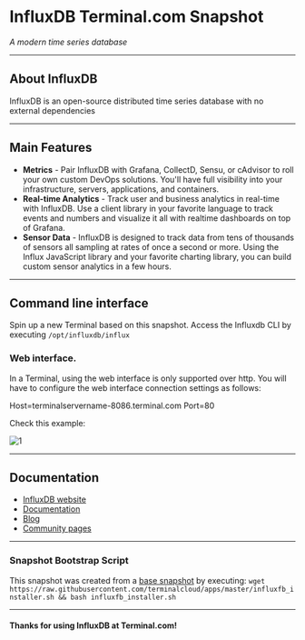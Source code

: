 # **InfluxDB** Terminal.com Snapshot
*A modern time series database*

---

## About InfluxDB

InfluxDB is an open-source distributed time series database with no external dependencies


---

## Main Features

- **Metrics** - Pair InfluxDB with Grafana, CollectD, Sensu, or cAdvisor to roll your own custom DevOps solutions. 
You'll have full visibility into your infrastructure, servers, applications, and containers.
- **Real-time Analytics** - Track user and business analytics in real-time with InfluxDB. Use a client library in your 
favorite language to track events and numbers and visualize it all with realtime dashboards on top of Grafana.
- **Sensor Data** - InfluxDB is designed to track data from tens of thousands of sensors all sampling at rates of once 
a second or more. Using the Influx JavaScript library and your favorite charting library, you can build custom sensor 
analytics in a few hours.

---

## Command line interface

Spin up a new Terminal based on this snapshot. 
Access the Influxdb CLI by executing `/opt/influxdb/influx`

### Web interface.

In a Terminal, using the web interface is only supported over http.
You will have to configure the web interface connection settings as follows:

Host=terminalservername-8086.terminal.com 
Port=80

Check this example:

![1](http://i.imgur.com/aZZOXo2.png)

---

## Documentation

- [InfluxDB website](https://influxdb.com/)
- [Documentation](https://influxdb.com/docs/v0.9/introduction/overview.html)
- [Blog](https://influxdb.com/blog.html)
- [Community pages](https://influxdb.com/community/index.html)

---

### Snapshot Bootstrap Script

This snapshot was created from a [base snapshot](https://www.terminal.com/tiny/FzpHiTXG1K) by executing:
`wget https://raw.githubusercontent.com/terminalcloud/apps/master/influxfb_installer.sh && bash influxfb_installer.sh`

---

#### Thanks for using InfluxDB at Terminal.com!